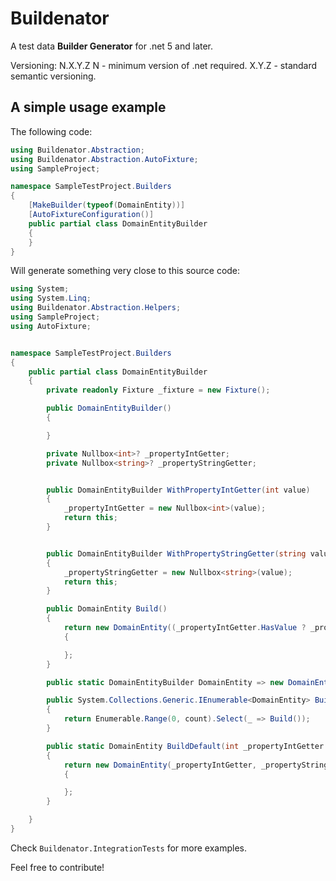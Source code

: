 # Buildenator
A test data **Builder Generator** for .net 5 and later.

Versioning:
N.X.Y.Z
N - minimum version of .net required.
X.Y.Z - standard semantic versioning.

## A simple usage example

The following code:
```csharp
using Buildenator.Abstraction;
using Buildenator.Abstraction.AutoFixture;
using SampleProject;

namespace SampleTestProject.Builders
{
    [MakeBuilder(typeof(DomainEntity))]
    [AutoFixtureConfiguration()]
    public partial class DomainEntityBuilder
    {
    }
}
```
Will generate something very close to this source code:

```csharp
using System;
using System.Linq;
using Buildenator.Abstraction.Helpers;
using SampleProject;
using AutoFixture;


namespace SampleTestProject.Builders
{
    public partial class DomainEntityBuilder
    {
        private readonly Fixture _fixture = new Fixture();

        public DomainEntityBuilder()
        {

        }

        private Nullbox<int>? _propertyIntGetter;
        private Nullbox<string>? _propertyStringGetter;


        public DomainEntityBuilder WithPropertyIntGetter(int value)
        {
            _propertyIntGetter = new Nullbox<int>(value);
            return this;
        }


        public DomainEntityBuilder WithPropertyStringGetter(string value)
        {
            _propertyStringGetter = new Nullbox<string>(value);
            return this;
        }

        public DomainEntity Build()
        {
            return new DomainEntity((_propertyIntGetter.HasValue ? _propertyIntGetter.Value : new Nullbox<int>(_fixture.Create<int>())).Object, (_propertyStringGetter.HasValue ? _propertyStringGetter.Value : new Nullbox<string>(_fixture.Create<string>())).Object)
            {

            };
        }

        public static DomainEntityBuilder DomainEntity => new DomainEntityBuilder();

        public System.Collections.Generic.IEnumerable<DomainEntity> BuildMany(int count = 3)
        {
            return Enumerable.Range(0, count).Select(_ => Build());
        }

        public static DomainEntity BuildDefault(int _propertyIntGetter = default(int), string _propertyStringGetter = default(string))
        {
            return new DomainEntity(_propertyIntGetter, _propertyStringGetter)
            {

            };
        }

    }
}
```

Check ```Buildenator.IntegrationTests``` for more examples.


Feel free to contribute!
